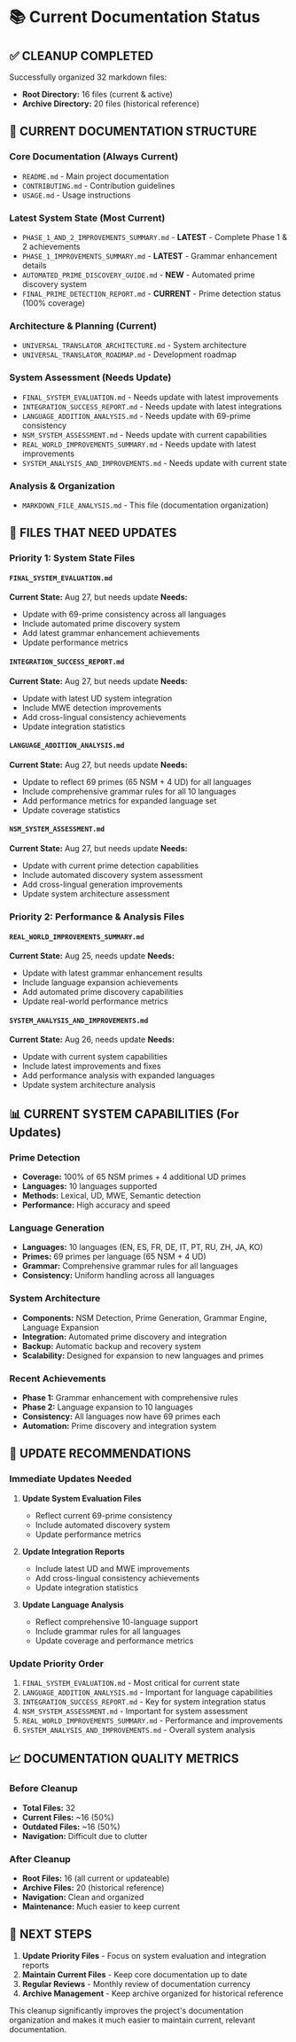# 📚 Current Documentation Status

## ✅ **CLEANUP COMPLETED**

Successfully organized 32 markdown files:

- **Root Directory:** 16 files (current & active)
- **Archive Directory:** 20 files (historical reference)

## 🎯 **CURRENT DOCUMENTATION STRUCTURE**

### **Core Documentation** (Always Current)
- `README.md` - Main project documentation
- `CONTRIBUTING.md` - Contribution guidelines  
- `USAGE.md` - Usage instructions

### **Latest System State** (Most Current)
- `PHASE_1_AND_2_IMPROVEMENTS_SUMMARY.md` - **LATEST** - Complete Phase 1 & 2 achievements
- `PHASE_1_IMPROVEMENTS_SUMMARY.md` - **LATEST** - Grammar enhancement details
- `AUTOMATED_PRIME_DISCOVERY_GUIDE.md` - **NEW** - Automated prime discovery system
- `FINAL_PRIME_DETECTION_REPORT.md` - **CURRENT** - Prime detection status (100% coverage)

### **Architecture & Planning** (Current)
- `UNIVERSAL_TRANSLATOR_ARCHITECTURE.md` - System architecture
- `UNIVERSAL_TRANSLATOR_ROADMAP.md` - Development roadmap

### **System Assessment** (Needs Update)
- `FINAL_SYSTEM_EVALUATION.md` - Needs update with latest improvements
- `INTEGRATION_SUCCESS_REPORT.md` - Needs update with latest integrations
- `LANGUAGE_ADDITION_ANALYSIS.md` - Needs update with 69-prime consistency
- `NSM_SYSTEM_ASSESSMENT.md` - Needs update with current capabilities
- `REAL_WORLD_IMPROVEMENTS_SUMMARY.md` - Needs update with latest improvements
- `SYSTEM_ANALYSIS_AND_IMPROVEMENTS.md` - Needs update with current state

### **Analysis & Organization**
- `MARKDOWN_FILE_ANALYSIS.md` - This file (documentation organization)

## 🔄 **FILES THAT NEED UPDATES**

### **Priority 1: System State Files**

#### `FINAL_SYSTEM_EVALUATION.md`
**Current State:** Aug 27, but needs update
**Needs:** 
- Update with 69-prime consistency across all languages
- Include automated prime discovery system
- Add latest grammar enhancement achievements
- Update performance metrics

#### `INTEGRATION_SUCCESS_REPORT.md`
**Current State:** Aug 27, but needs update
**Needs:**
- Update with latest UD system integration
- Include MWE detection improvements
- Add cross-lingual consistency achievements
- Update integration statistics

#### `LANGUAGE_ADDITION_ANALYSIS.md`
**Current State:** Aug 27, but needs update
**Needs:**
- Update to reflect 69 primes (65 NSM + 4 UD) for all languages
- Include comprehensive grammar rules for all 10 languages
- Add performance metrics for expanded language set
- Update coverage statistics

#### `NSM_SYSTEM_ASSESSMENT.md`
**Current State:** Aug 27, but needs update
**Needs:**
- Update with current prime detection capabilities
- Include automated discovery system assessment
- Add cross-lingual generation improvements
- Update system architecture assessment

### **Priority 2: Performance & Analysis Files**

#### `REAL_WORLD_IMPROVEMENTS_SUMMARY.md`
**Current State:** Aug 25, needs update
**Needs:**
- Update with latest grammar enhancement results
- Include language expansion achievements
- Add automated prime discovery capabilities
- Update real-world performance metrics

#### `SYSTEM_ANALYSIS_AND_IMPROVEMENTS.md`
**Current State:** Aug 26, needs update
**Needs:**
- Update with current system capabilities
- Include latest improvements and fixes
- Add performance analysis with expanded languages
- Update system architecture analysis

## 📊 **CURRENT SYSTEM CAPABILITIES** (For Updates)

### **Prime Detection**
- **Coverage:** 100% of 65 NSM primes + 4 additional UD primes
- **Languages:** 10 languages supported
- **Methods:** Lexical, UD, MWE, Semantic detection
- **Performance:** High accuracy and speed

### **Language Generation**
- **Languages:** 10 languages (EN, ES, FR, DE, IT, PT, RU, ZH, JA, KO)
- **Primes:** 69 primes per language (65 NSM + 4 UD)
- **Grammar:** Comprehensive grammar rules for all languages
- **Consistency:** Uniform handling across all languages

### **System Architecture**
- **Components:** NSM Detection, Prime Generation, Grammar Engine, Language Expansion
- **Integration:** Automated prime discovery and integration
- **Backup:** Automatic backup and recovery system
- **Scalability:** Designed for expansion to new languages and primes

### **Recent Achievements**
- **Phase 1:** Grammar enhancement with comprehensive rules
- **Phase 2:** Language expansion to 10 languages
- **Consistency:** All languages now have 69 primes each
- **Automation:** Prime discovery and integration system

## 🚀 **UPDATE RECOMMENDATIONS**

### **Immediate Updates Needed**

1. **Update System Evaluation Files**
   - Reflect current 69-prime consistency
   - Include automated discovery system
   - Update performance metrics

2. **Update Integration Reports**
   - Include latest UD and MWE improvements
   - Add cross-lingual consistency achievements
   - Update integration statistics

3. **Update Language Analysis**
   - Reflect comprehensive 10-language support
   - Include grammar rules for all languages
   - Update coverage and performance metrics

### **Update Priority Order**

1. `FINAL_SYSTEM_EVALUATION.md` - Most critical for current state
2. `LANGUAGE_ADDITION_ANALYSIS.md` - Important for language capabilities
3. `INTEGRATION_SUCCESS_REPORT.md` - Key for system integration status
4. `NSM_SYSTEM_ASSESSMENT.md` - Important for system assessment
5. `REAL_WORLD_IMPROVEMENTS_SUMMARY.md` - Performance and improvements
6. `SYSTEM_ANALYSIS_AND_IMPROVEMENTS.md` - Overall system analysis

## 📈 **DOCUMENTATION QUALITY METRICS**

### **Before Cleanup**
- **Total Files:** 32
- **Current Files:** ~16 (50%)
- **Outdated Files:** ~16 (50%)
- **Navigation:** Difficult due to clutter

### **After Cleanup**
- **Root Files:** 16 (all current or updateable)
- **Archive Files:** 20 (historical reference)
- **Navigation:** Clean and organized
- **Maintenance:** Much easier to keep current

## 🎯 **NEXT STEPS**

1. **Update Priority Files** - Focus on system evaluation and integration reports
2. **Maintain Current Files** - Keep core documentation up to date
3. **Regular Reviews** - Monthly review of documentation currency
4. **Archive Management** - Keep archive organized for historical reference

This cleanup significantly improves the project's documentation organization and makes it much easier to maintain current, relevant documentation.
